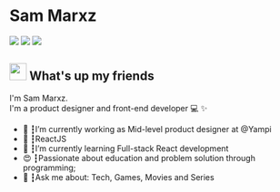<!--
**sammarxz/sammarxz** is a ✨ _special_ ✨ repository because its `README.md` (this file) appears on your GitHub profile.

Here are some ideas to get you started:

- 🔭 I’m currently working on ...
-  ...
- 👯 I’m looking to collaborate on ...
- 🤔 I’m looking for help with ...
- 💬 Ask me about ...
- 📫 How to reach me: ...
- 😄 Pronouns: ...
- ⚡ Fun fact: ...
-->

# Sam Marxz
<a href="https://linkedin.com/in/sammarxz"><img src="https://img.shields.io/badge/linkedin-0077B5.svg?style=for-the-badge&logo=linkedin&logoColor=white"></a>
<a href="https://instagram.com/sammarxz"><img src="https://img.shields.io/badge/instagram-E4405F.svg?style=for-the-badge&logo=instagram&logoColor=white"></a>
<a href="mailto:sammarxz@protonmail.com"><img src="https://img.shields.io/badge/e‑mail-D14836.svg?style=for-the-badge&logo=GMail&logoColor=white"></a>

## <img src="https://media.giphy.com/media/hvRJCLFzcasrR4ia7z/giphy.gif" width="30px"> What's up my friends
I'm Sam Marxz.<br>
I'm a product designer and front-end developer 💻 ✨

<ul>
  <li>🚀 ┇I’m currently working as Mid-level product designer at @Yampi </li>
  <li>💜 ┇ReactJS
  <li>🌱 ┇I’m currently learning Full-stack React development</li>
  <li>😍 ┇Passionate about education and problem solution through programming;</li>
  <li>💬 ┇Ask me about: Tech, Games, Movies and Series</li>
</ul>
